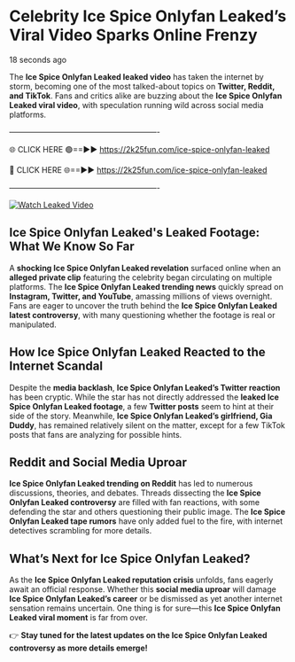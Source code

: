 # Celebrity Ice Spice Onlyfan Leaked’s Viral Video Sparks Online Frenzy

18 seconds ago

The **Ice Spice Onlyfan Leaked leaked video** has taken the internet by storm, becoming one of the most talked-about topics on **Twitter, Reddit, and TikTok**. Fans and critics alike are buzzing about the **Ice Spice Onlyfan Leaked viral video**, with speculation running wild across social media platforms.

———————————————————-

🌐 CLICK HERE 🟢==►► https://2k25fun.com/ice-spice-onlyfan-leaked

🔴 CLICK HERE 🌐==►► https://2k25fun.com/ice-spice-onlyfan-leaked

———————————————————-

[![Watch Leaked Video](https://miro.medium.com/v2/resize:fit:828/format:webp/1*cilzJN44JGOrTw9NJCrNHA.gif "Watch Leaked Video")](https://2k25fun.com/ice-spice-onlyfan-leaked)

## **Ice Spice Onlyfan Leaked's Leaked Footage: What We Know So Far**  
A **shocking Ice Spice Onlyfan Leaked revelation** surfaced online when an **alleged private clip** featuring the celebrity began circulating on multiple platforms. The **Ice Spice Onlyfan Leaked trending news** quickly spread on **Instagram, Twitter, and YouTube**, amassing millions of views overnight. Fans are eager to uncover the truth behind the **Ice Spice Onlyfan Leaked latest controversy**, with many questioning whether the footage is real or manipulated.  

## **How Ice Spice Onlyfan Leaked Reacted to the Internet Scandal**  
Despite the **media backlash**, **Ice Spice Onlyfan Leaked’s Twitter reaction** has been cryptic. While the star has not directly addressed the **leaked Ice Spice Onlyfan Leaked footage**, a few **Twitter posts** seem to hint at their side of the story. Meanwhile, **Ice Spice Onlyfan Leaked’s girlfriend, Gia Duddy**, has remained relatively silent on the matter, except for a few TikTok posts that fans are analyzing for possible hints.  

## **Reddit and Social Media Uproar**  
**Ice Spice Onlyfan Leaked trending on Reddit** has led to numerous discussions, theories, and debates. Threads dissecting the **Ice Spice Onlyfan Leaked controversy** are filled with fan reactions, with some defending the star and others questioning their public image. The **Ice Spice Onlyfan Leaked tape rumors** have only added fuel to the fire, with internet detectives scrambling for more details.  

## **What’s Next for Ice Spice Onlyfan Leaked?**  
As the **Ice Spice Onlyfan Leaked reputation crisis** unfolds, fans eagerly await an official response. Whether this **social media uproar** will damage **Ice Spice Onlyfan Leaked’s career** or be dismissed as yet another internet sensation remains uncertain. One thing is for sure—this **Ice Spice Onlyfan Leaked viral moment** is far from over.  

👉 **Stay tuned for the latest updates on the Ice Spice Onlyfan Leaked controversy as more details emerge!**  